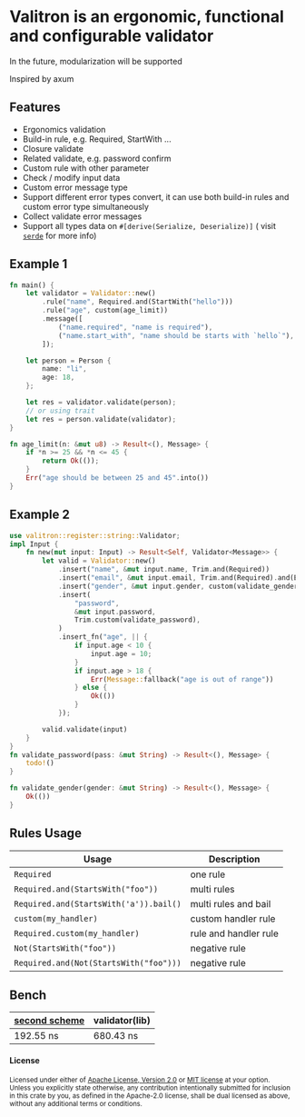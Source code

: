 # Valitron is an ergonomic, functional and configurable validator

In the future, modularization will be supported

Inspired by axum

## Features

- Ergonomics validation
- Build-in rule, e.g. Required, StartWith ...
- Closure validate
- Related validate, e.g. password confirm
- Custom rule with other parameter
- Check / modify input data
- Custom error message type
- Support different error types convert, it can use both build-in rules and custom error type simultaneously
- Collect validate error messages
- Support all types data on `#[derive(Serialize, Deserialize)]` ( visit [`serde`](https://serde.rs/) for more info)

## Example 1

```rust
fn main() {
    let validator = Validator::new()
        .rule("name", Required.and(StartWith("hello")))
        .rule("age", custom(age_limit))
        .message([
            ("name.required", "name is required"),
            ("name.start_with", "name should be starts with `hello`"),
        ]);

    let person = Person {
        name: "li",
        age: 18,
    };

    let res = validator.validate(person);
    // or using trait
    let res = person.validate(validator);
}

fn age_limit(n: &mut u8) -> Result<(), Message> {
    if *n >= 25 && *n <= 45 {
        return Ok(());
    }
    Err("age should be between 25 and 45".into())
}
```
## Example 2
```rust
use valitron::register::string::Validator;
impl Input {
    fn new(mut input: Input) -> Result<Self, Validator<Message>> {
        let valid = Validator::new()
            .insert("name", &mut input.name, Trim.and(Required))
            .insert("email", &mut input.email, Trim.and(Required).and(Email))
            .insert("gender", &mut input.gender, custom(validate_gender))
            .insert(
                "password",
                &mut input.password,
                Trim.custom(validate_password),
            )
            .insert_fn("age", || {
                if input.age < 10 {
                    input.age = 10;
                }
                if input.age > 18 {
                    Err(Message::fallback("age is out of range"))
                } else {
                    Ok(())
                }
            });

        valid.validate(input)
    }
}
fn validate_password(pass: &mut String) -> Result<(), Message> {
    todo!()
}

fn validate_gender(gender: &mut String) -> Result<(), Message> {
    Ok(())
}
```

## Rules Usage

|Usage| Description|
|---|--- |
| `Required` | one rule |
| `Required.and(StartsWith("foo"))` | multi rules |
| `Required.and(StartsWith('a')).bail()`| multi rules and bail|
| `custom(my_handler)` | custom handler rule |
| `Required.custom(my_handler)` | rule and handler rule |
| `Not(StartsWith("foo"))` | negative rule |
| `Required.and(Not(StartsWith("foo")))` | negative rule |

## Bench
| [second scheme](https://github.com/tu6ge/valitron/blob/string/examples/string.rs)| validator(lib) |
| --- | --- |
| 192.55 ns | 680.43 ns |

#### License

<sup>
Licensed under either of <a href="LICENSE-APACHE">Apache License, Version
2.0</a> or <a href="LICENSE-MIT">MIT license</a> at your option.
</sup>

<br>

<sub>
Unless you explicitly state otherwise, any contribution intentionally submitted
for inclusion in this crate by you, as defined in the Apache-2.0 license, shall
be dual licensed as above, without any additional terms or conditions.
</sub>

